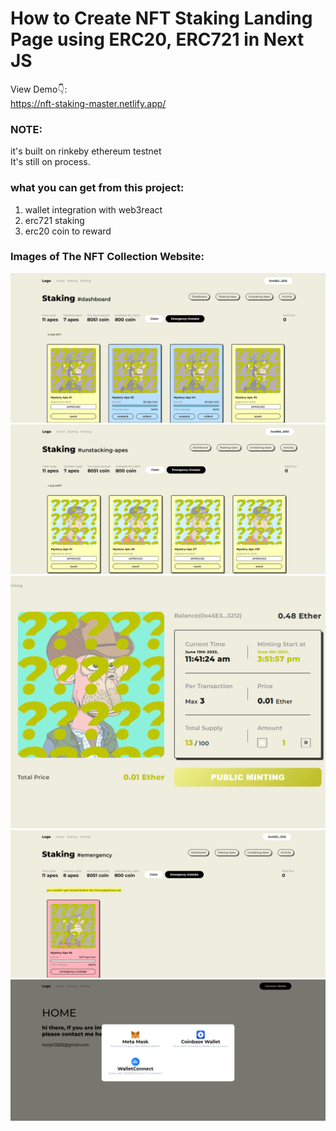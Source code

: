 # How to Create NFT Staking Landing Page using ERC20, ERC721 in Next JS

View Demo👇: <br />
https://nft-staking-master.netlify.app/ <br />

### NOTE:  <br />
it's built on rinkeby ethereum testnet  <br />
It's still on process. 

### what you can get from this project:  <br />
1. wallet integration with web3react
2. erc721 staking
3. erc20 coin to reward



### Images of The NFT Collection Website:
![staking-dashboard](https://github.com/nft-utilz/staking_boilerplate/blob/main/README_images/staking-dashboard.png?raw=true%20-%20Desktop.png)
![unstaked-apes](https://github.com/nft-utilz/staking_boilerplate/blob/main/README_images/unstaked-apes.png?raw=true%20-%20Desktop.png)
![minting-dapp](https://github.com/nft-utilz/staking_boilerplate/blob/main/README_images/minting-dapp.png?raw=true%20-%20Desktop.png)
![emergency-call](https://github.com/nft-utilz/staking_boilerplate/blob/main/README_images/emergency-call.png?raw=true%20-%20Desktop.png)
![wallet-connection](https://github.com/nft-utilz/staking_boilerplate/blob/main/README_images/wallet-connection.png?raw=true%20-%20Desktop.png)
